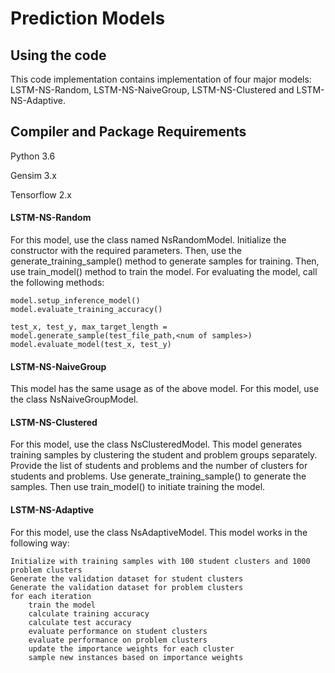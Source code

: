 # Prediction Models


## Using the code
This code implementation contains implementation of four major models: LSTM-NS-Random, LSTM-NS-NaiveGroup, LSTM-NS-Clustered 
and LSTM-NS-Adaptive.

## Compiler and Package Requirements
Python 3.6

Gensim 3.x

Tensorflow 2.x


#### LSTM-NS-Random
For this model, use the class named NsRandomModel. Initialize the constructor with the required parameters. Then, use the
generate_training_sample() method to generate samples for training. Then, use train_model() method to train the model. For
evaluating the model, call the following methods:
```
model.setup_inference_model()
model.evaluate_training_accuracy()

test_x, test_y, max_target_length = model.generate_sample(test_file_path,<num of samples>)
model.evaluate_model(test_x, test_y)
```

#### LSTM-NS-NaiveGroup
This model has the same usage as of the above model. For this model, use the class NsNaiveGroupModel.


#### LSTM-NS-Clustered
For this model, use the class NsClusteredModel. This model generates training samples by clustering the student and problem
groups separately. Provide the list of students and problems and the number of clusters for students and problems. Use 
generate_training_sample() to generate the samples. Then use train_model() to initiate training the model.

#### LSTM-NS-Adaptive
For this model, use the class NsAdaptiveModel. This model works in the following way:

```
Initialize with training samples with 100 student clusters and 1000 problem clusters
Generate the validation dataset for student clusters
Generate the validation dataset for problem clusters
for each iteration
    train the model
    calculate training accuracy
    calculate test accuracy
    evaluate performance on student clusters
    evaluate performance on problem clusters
    update the importance weights for each cluster
    sample new instances based on importance weights
```
